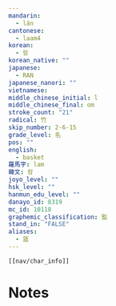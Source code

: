 ```yaml
---
mandarin:
  - lán
cantonese:
  - laam4
korean:
  - 람
korean_native: ""
japanese:
  - RAN
japanese_nanori: ""
vietnamese:
middle_chinese_initial: l
middle_chinese_final: ɑm
stroke_count: "21"
radical: 竹
skip_number: 2-6-15
grade_level: 名
pos: ""
english:
  - basket
羅馬字: lam
韓文: 람
joyo_level: ""
hsk_level: ""
hanmun_edu_level: ""
danayo_id: 8319
mc_id: 10118
graphemic_classification: 監
stand_in: "FALSE"
aliases:
  - 篮
---
```

```meta-bind-embed
[[nav/char_info]]
```

# Notes
